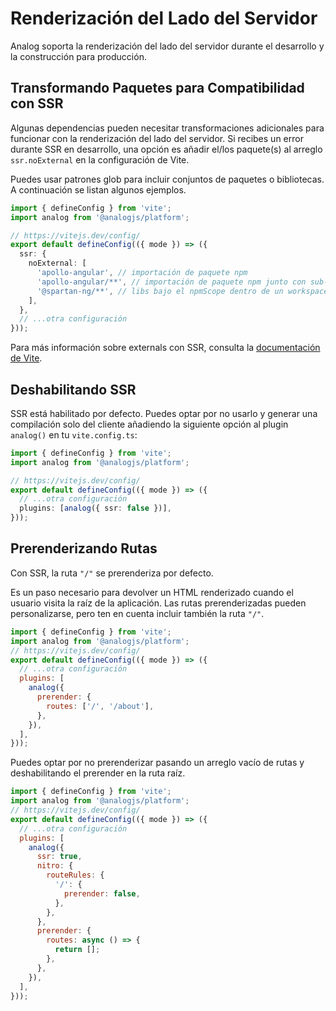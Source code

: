 # Renderización del Lado del Servidor

Analog soporta la renderización del lado del servidor durante el desarrollo y la construcción para producción.

## Transformando Paquetes para Compatibilidad con SSR

Algunas dependencias pueden necesitar transformaciones adicionales para funcionar con la renderización del lado del servidor. Si recibes un error durante SSR en desarrollo, una opción es añadir el/los paquete(s) al arreglo `ssr.noExternal` en la configuración de Vite.

Puedes usar patrones glob para incluir conjuntos de paquetes o bibliotecas. A continuación se listan algunos ejemplos.

```ts
import { defineConfig } from 'vite';
import analog from '@analogjs/platform';

// https://vitejs.dev/config/
export default defineConfig(({ mode }) => ({
  ssr: {
    noExternal: [
      'apollo-angular', // importación de paquete npm
      'apollo-angular/**', // importación de paquete npm junto con sub-paquetes
      '@spartan-ng/**', // libs bajo el npmScope dentro de un workspace de Nx
    ],
  },
  // ...otra configuración
}));
```

Para más información sobre externals con SSR, consulta la [documentación de Vite](https://vitejs.dev/guide/ssr.html#ssr-externals).

## Deshabilitando SSR

SSR está habilitado por defecto. Puedes optar por no usarlo y generar una compilación solo del cliente añadiendo la siguiente opción al plugin `analog()` en tu `vite.config.ts`:

```ts
import { defineConfig } from 'vite';
import analog from '@analogjs/platform';

// https://vitejs.dev/config/
export default defineConfig(({ mode }) => ({
  // ...otra configuración
  plugins: [analog({ ssr: false })],
}));
```

## Prerenderizando Rutas

Con SSR, la ruta `"/"` se prerenderiza por defecto.

Es un paso necesario para devolver un HTML renderizado cuando el usuario visita la raíz de la aplicación. Las rutas prerenderizadas pueden personalizarse, pero ten en cuenta incluir también la ruta `"/"`.

```js
import { defineConfig } from 'vite';
import analog from '@analogjs/platform';
// https://vitejs.dev/config/
export default defineConfig(({ mode }) => ({
  // ...otra configuración
  plugins: [
    analog({
      prerender: {
        routes: ['/', '/about'],
      },
    }),
  ],
}));
```

Puedes optar por no prerenderizar pasando un arreglo vacío de rutas y deshabilitando el prerender en la ruta raíz.

```js
import { defineConfig } from 'vite';
import analog from '@analogjs/platform';
// https://vitejs.dev/config/
export default defineConfig(({ mode }) => ({
  // ...otra configuración
  plugins: [
    analog({
      ssr: true,
      nitro: {
        routeRules: {
          '/': {
            prerender: false,
          },
        },
      },
      prerender: {
        routes: async () => {
          return [];
        },
      },
    }),
  ],
}));
```
